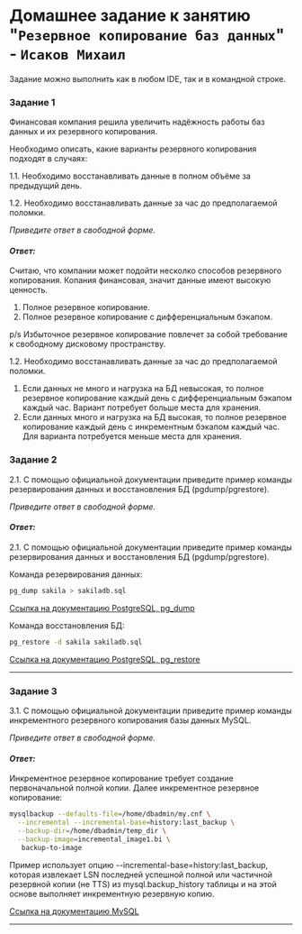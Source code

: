 # Домашнее задание к занятию "`Резервное копирование баз данных`" - `Исаков Михаил`

Задание можно выполнить как в любом IDE, так и в командной строке.

### Задание 1
Финансовая компания решила увеличить надёжность работы баз данных и их резервного копирования. 

Необходимо описать, какие варианты резервного копирования подходят в случаях: 

1.1. Необходимо восстанавливать данные в полном объёме за предыдущий день.

1.2. Необходимо восстанавливать данные за час до предполагаемой поломки.

*Приведите ответ в свободной форме.*

#### *Ответ:*

Считаю, что компании может подойти несколко способов резервного копирования. Копания финансовая, значит данные имеют высокую ценность. 

1. Полное резервное копирование.
2. Полное резервное копирование с дифференциальным бэкапом.

p/s Избыточное резервное копирование повлечет за собой требование к свободному дисковому пространству.

1.2. Необходимо восстанавливать данные за час до предполагаемой поломки.

1. Если данных не много и нагрузка на БД невысокая, то полное резервное копирование каждый день с дифференциальным бэкапом каждый час. Вариант потребует больше места для хранения.
2. Если данных много и нагрузка на БД высокая, то полное резервное копирование каждый день с инкрементным бэкапом каждый час. Для варианта потребуется меньше места для хранения.

### Задание 2

2.1. С помощью официальной документации приведите пример команды резервирования данных и восстановления БД (pgdump/pgrestore).

*Приведите ответ в свободной форме.*

#### *Ответ:*

2.1. С помощью официальной документации приведите пример команды резервирования данных и восстановления БД (pgdump/pgrestore).

Команда резервирования данных:
```bash
pg_dump sakila > sakiladb.sql
```
[Ссылка на документацию PostgreSQL, pg_dump](https://www.postgresql.org/docs/current/app-pgdump.html)

Команда восстановления БД:
```bash
pg_restore -d sakila sakiladb.sql
```
[Ссылка на документацию PostgreSQL, pg_restore](https://www.postgresql.org/docs/current/app-pgrestore.html)

---


### Задание 3

3.1. С помощью официальной документации приведите пример команды инкрементного резервного копирования базы данных MySQL. 

*Приведите ответ в свободной форме.*

#### *Ответ:*
Инкрементное резервное копирование требует создание первоначальной полной копии. Далее инкрементное резервное копирование:
```bash
mysqlbackup --defaults-file=/home/dbadmin/my.cnf \
  --incremental --incremental-base=history:last_backup \
  --backup-dir=/home/dbadmin/temp_dir \
  --backup-image=incremental_image1.bi \
   backup-to-image
```
Пример использует опцию --incremental-base=history:last_backup, которая извлекает LSN последней успешной полной или частичной резервной копии (не TTS) из mysql.backup_history таблицы и на этой основе выполняет инкрементную резервную копию.

[Ссылка на документацию MySQL](https://dev.mysql.com/doc/mysql-enterprise-backup/8.2/en/mysqlbackup.incremental.html#meb-incremental-considerations)

---